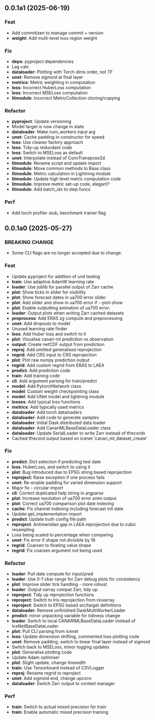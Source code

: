 ## 0.0.1a1 (2025-06-19)

### Feat

- Add commitizen to manage commit + version
- **weight**: Add multi-level loss region weight

### Fix

- **deps**: pyproject dependencies
- Lag calc
- **dataloader**: Plotting with Torch dims order, not TF
- **unet**: Remove sigmoid at final layer
- **metrics**: Metric weighting in computation
- **loss**: Incorrect HuberLoss computation
- **loss**: Incorrect MSELoss computation
- **litmodule**: Incorrect MetricCollection cloning/copying

### Refactor

- **pyproject**: Update versioning
- Model target is now change in state
- **dataloader**: Make num_workers input arg
- **unet**: Cache padding in constructor for speed
- **loss**: Use cleaner factory approach
- **loss**: Tidy-up redundant code
- **loss**: Switch to MSELoss as default
- **unet**: Interpolate instead of ConvTranspose2d
- **litmodule**: Rename script and update import
- **litmodule**: Move common methods to Base class
- **litmodule**: Metric calculation in Lightning module
- **litmodule**: Update high level metric computation code
- **litmodule**: Improve metric set-up code, elegant?
- **litmodule**: Add batch_idx to step funcs

### Perf

- Add torch profiler stub, benchmark trainer flag

## 0.0.1a0 (2025-05-27)

### BREAKING CHANGE

- Some CLI flags are no longer accepted due to change.

### Feat

- Update pyproject for addition of unit testing
- **train**: Use adaptive AdamW learning rate
- **loader**: Use joblib for parallel output of Zarr cache
- **plot**: Show ticks in slider for visibility
- **plot**: Show forecast dates in ua700 error slider
- **plot**: Add slider and show in ua700 error if --plot-show
- **plot**: Enable outputting animation of ua700 error.
- **loader**: Output plots when writing Zarr cached datasets
- **preprocess**: Add ERA5 zg compute and preprocessing
- **unet**: Add dropouts to model
- Unused learning rate finder
- **loss**: Add Huber loss and switch to it
- **plot**: Visualise canari-ml prediction vs observation
- **output**: Create netCDF output from prediction
- **reproj**: Add omitted generalised reprojection
- **regrid**: Add CRS input to CRS reprojection
- **plot**: Plot raw numpy prediction output
- **regrid**: Add custom regrid from ERA5 to LAEA
- **predict**: Add prediction code
- **train**: Add training code
- **cli**: Add argument parsing for train/predict
- **model**: Add PytorchNetwork class
- **model**: Custom weight checkpointing class
- **model**: Add UNet model and lightning module
- **losses**: Add typical loss functions
- **metrics**: Add typically used metrics
- **dataloader**: Add torch dataloaders
- **dataloader**: Add code to generate samples
- **dataloader**: Initial Dask distributed data loader
- **dataloader**: Add CanariMLBaseDataLoader class
- **dataloader**: Update SerialLoader to write Zarr instead of tfrecords
- Cached tfrecord output based on icenet 'canari_ml_dataset_create'

### Fix

- **predict**: Dict selection if predicting test date
- **loss**: HuberLoss, and switch to using it
- **plot**: Bug introduced due to EPSG string based reprojection
- **reproject**: Raise exception if one process fails
- **unet**: Re-enable padding for varied dimension support
- Major fix - circular import
- **cli**: Correct duplicated help string in argparse
- **plot**: Increase resolution of ua700 error anim output
- **plot**: Correct ua700 comparison plot date indexing
- **cache**: Fix channel indexing including forecast init date
- Update get_implementation import
- **predict**: Update truth config file path
- **reproject**: Antimeridian gap in LAEA reprojection due to cubic resampling
- Loss being scaled to percentage when comparing
- **unet**: Fix error if shape not divisible by 16
- **regrid**: Coarsen to floating value shape
- **regrid**: Fix coarsen argument not being used

### Refactor

- **loader**: Pull date compute for input/pred
- **loader**: Use 0-1 cbar range for Zarr debug plots for consistency
- **plot**: Improve slider tick handling - more robust
- **loader**: Output xarray compat Zarr, tidy up.
- **reproject**: Tidy up reprojection functions
- **reproject**: Switch to Iris reprojection from rioxarray
- **reproject**: Switch to EPSG based src/target definitions
- **dataloader**: Remove unfinished DaskMultiWorkerLoader
- **predict**: minor unpacking variable for tidiness change
- **loader**: Switch to local CANARIMLBaseDataLoader instead of IceNetBaseDataLoader
- **plot**: Pull CLI parsing from icenet
- **loss**: Update dimension shifting, commented loss plotting code
- **unet**: Remove padding, switch to linear final layer instead of sigmoid
- Switch back to MSELoss, minor logging updates
- **plot**: Generalise plotting code
- Update Adam optimiser
- **plot**: Slight update, change linewidth
- **train**: Use Tensorboard instead of CSVLogger
- **reproj**: Rename regrid to reproject
- **unet**: Add sigmoid end, change upconv
- **dataloader**: Switch Zarr output to context manager

### Perf

- **train**: Switch to actual mixed precision for train
- **train**: Enable automatic mixed precision training
